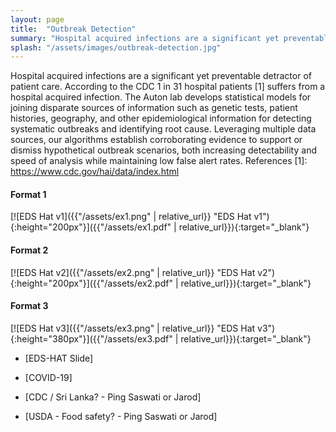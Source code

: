 ```yaml
---
layout: page
title:  "Outbreak Detection"
summary: "Hospital acquired infections are a significant yet preventable detractor of patient care. The Auton lab develops statistical models for joining disparate sources of information such as genetic tests, patient histories, geography, and other epidemiological information for detecting systematic outbreaks and identifying root cause. Leveraging multiple data sources, our algorithms establish corroborating evidence to support or dismiss hypothetical outbreak scenarios, both increasing detectability and speed of analysis while maintaining low false alert rates."
splash: "/assets/images/outbreak-detection.jpg"
---
```


Hospital acquired infections are a significant yet preventable detractor of patient care. According to the CDC 1 in 31 hospital patients [1] suffers from a hospital acquired infection. The Auton lab develops statistical models for joining disparate sources of information such as genetic tests, patient histories, geography, and other epidemiological information for detecting systematic outbreaks and identifying root cause. Leveraging multiple data sources, our algorithms establish corroborating evidence to support or dismiss hypothetical outbreak scenarios, both increasing detectability and speed of analysis while maintaining low false alert rates. References [1]: https://www.cdc.gov/hai/data/index.html

#### Format 1
[![EDS Hat v1]({{"/assets/ex1.png" | relative_url}} "EDS Hat v1"){:height="200px"}]({{"/assets/ex1.pdf" | relative_url}}){:target="_blank"}

#### Format 2
[![EDS Hat v2]({{"/assets/ex2.png" | relative_url}} "EDS Hat v2"){:height="200px"}]({{"/assets/ex2.pdf" | relative_url}}){:target="_blank"}

#### Format 3
[![EDS Hat v3]({{"/assets/ex3.png" | relative_url}} "EDS Hat v3"){:height="380px"}]({{"/assets/ex3.pdf" | relative_url}}){:target="_blank"}

* [EDS-HAT Slide]

* [COVID-19]

* [CDC / Sri Lanka? - Ping Saswati or Jarod]

* [USDA - Food safety? - Ping Saswati or Jarod]